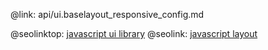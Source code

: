 @link: api/ui.baselayout_responsive_config.md

@seolinktop: [javascript ui library](https://webix.com)
@seolink: [javascript layout](https://webix.com/widget/layout/)